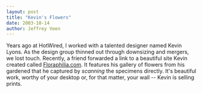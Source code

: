 ```yaml
---
layout: post
title: "Kevin's Flowers"
date: 2003-10-14
author: Jeffrey Veen
---
```

Years ago at HotWired, I worked with a talented designer named Kevin Lyons. As the design group thinned out through downsizing and mergers, we lost touch. Recently, a friend forwarded a link to a beautiful site Kevin created called <a href="http://www.floraphilia.com">Floraphilia.com</a>. It features his gallery of flowers from his gardened that he captured by <em>scanning</em> the specimens directly. It's beautiful work, worthy of your desktop or, for that matter, your wall -- Kevin is selling prints.
